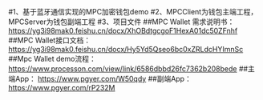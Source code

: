 #1、基于蓝牙通信实现的MPC加密钱包demo
#2、MPCClient为钱包主端工程，MPCServer为钱包副端工程
#3、项目文件
##MPC Wallet 需求说明书：
https://yg3i98mak0.feishu.cn/docx/XhOBdtgcgoF1HexA01dc50ZFnhf
##MPC Wallet接口文档：
https://yg3i98mak0.feishu.cn/docx/Hy5Yd5Qseo6bc0xZRLdcHYImnSc
##Mpc Wallet demo流程：
https://www.processon.com/view/link/6586dbbd26fc7362b208bede
##主端App：
https://www.pgyer.com/W50qdy
##副端App：
https://www.pgyer.com/rP232M
